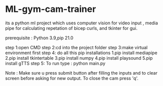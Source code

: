 # ML-gym-cam-trainer
its a python ml project which uses computer vision for video input , media pipe for calculating repetation of bicep curls, and tkinter for gui.


prerequisite :  Python 3.9,pip 21.0   

step 1:open CMD
step 2:cd into the project folder
step 3:make virtual environment first
step 4:  do all this pip installations
         1.pip install mediapipe
         2.pip install tkintertable
         3.pip install numpy
         4.pip install playsound
         5.pip install gTTS
step 5: To run type : python main.py

Note : Make sure u press submit button after filling the inputs and to clear screen before asking for new output.
       To close the cam press 'q'. 

